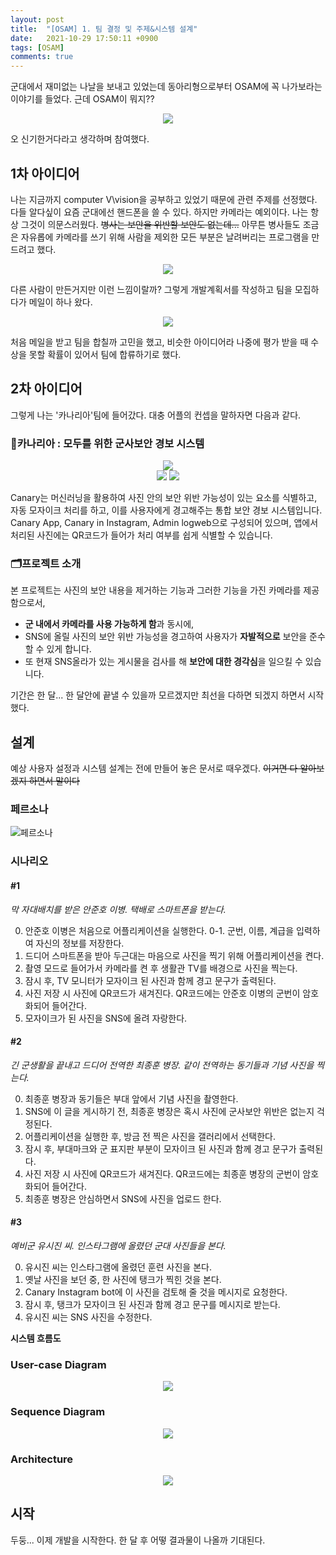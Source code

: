 ```yaml
---
layout: post
title:  "[OSAM] 1. 팀 결정 및 주제&시스템 설계"
date:   2021-10-29 17:50:11 +0900
tags: [OSAM]
comments: true
---
```

군대에서 재미없는 나날을 보내고 있었는데 동아리형으로부터 OSAM에 꼭 나가보라는 이야기를 들었다.
근데 OSAM이 뭐지??

<p align='center'><img src='https://user-images.githubusercontent.com/40621030/139563256-61f7c62b-e4c9-4d0c-8cf6-7b1efa05699f.PNG'></p>

오 신기한거다라고 생각하며 참여했다.

## 1차 아이디어
나는 지금까지 computer V\vision을 공부하고 있었기 때문에 관련 주제를 선정했다.
다들 알다싶이 요즘 군대에선 핸드폰을 쓸 수 있다. 하지만 카메라는 예외이다. 나는 항상 그것이 의문스러웠다. ~~병사는 보안을 위반할 보안도 없는데...~~
아무튼 병사들도 조금은 자유롭에 카메라를 쓰기 위해 사람을 제외한 모든 부분은 날려버리는 프로그램을 만드려고 했다.

<p align='center'><img src='https://github.com/osamhack2021/APP_WEB_AI_AIMS_MOJIRI/blob/main/AI/images/image5_blurred.jpg?raw=true'></p>

다른 사람이 만든거지만 이런 느낌이랄까? 그렇게 개발계획서를 작성하고 팀을 모집하다가 메일이 하나 왔다.

<p align='center'><img src='https://user-images.githubusercontent.com/40621030/139563446-f7695d4c-a6e8-41d4-9824-abc5160b1821.PNG'></p>
처음 메일을 받고 팀을 합칠까 고민을 했고, 비슷한 아이디어라 나중에 평가 받을 때 수상을 못할 확률이 있어서 팀에 합류하기로 했다.

## 2차 아이디어
그렇게 나는 '카나리아'팀에 들어갔다. 대충 어플의 컨셉을 말하자면 다음과 같다.

### 🐤카나리아 : 모두를 위한 군사보안 경보 시스템

<p align='center'>
<img src="https://github.com/osamhack2021/AI_APP_WEB_Canary_Canary/blob/main/image/canary_2.0.png" alter="LOGO"/><br>
 <img src='https://img.shields.io/badge/Version-1.0.0-blue?style=for-the-badge&logo'>
 <a href='https://github.com/osamhack2021/AI_APP_WEB_Canary_Canary/blob/main/LICENSE'><img src='https://img.shields.io/badge/License-GNU GPL v3.0-blue?style=for-the-badge&logo'></a>
</p>

Canary는 머신러닝을 활용하여 사진 안의 보안 위반 가능성이 있는 요소를 식별하고, 자동 모자이크 처리를 하고, 이를 사용자에게 경고해주는 통합 보안 경보 시스템입니다. 
Canary App, Canary in Instagram, Admin logweb으로 구성되어 있으며, 앱에서 처리된 사진에는 QR코드가 들어가 처리 여부를 쉽게 식별할 수 있습니다.

### 🗂️프로젝트 소개
본 프로젝트는 사진의 보안 내용을 제거하는 기능과 그러한 기능을 가진 카메라를 제공함으로서,  
* **군 내에서 카메라를 사용 가능하게 함**과 동시에,
*  SNS에 올릴 사진의 보안 위반 가능성을 경고하여 사용자가 **자발적으로** 보안을 준수 할 수 있게 합니다.
*  또 현재 SNS올라가 있는 게시물을 검사를 해 **보안에 대한 경각심**을 일으킬 수 있습니다.

기간은 한 달... 한 달안에 끝낼 수 있을까 모르겠지만 최선을 다하면 되겠지 하면서 시작했다.

## 설계
예상 사용자 설정과 시스템 설계는 전에 만들어 놓은 문서로 때우겠다. ~~이거면 다 알아보겠지 하면서 말이다~~

### 페르소나
 ![페르소나](https://user-images.githubusercontent.com/40621030/134792500-00226c5c-592b-4298-aeb8-fb155704278f.png)
 
 ### 시나리오
 
 #### #1
 *막 자대배치를 받은 안준호 이병. 택배로 스마트폰을 받는다.*

 0. 안준호 이병은 처음으로 어플리케이션을 실행한다. 
  0-1. 군번, 이름, 계급을 입력하여 자신의 정보를 저장한다.
 1. 드디어 스마트폰을 받아 두근대는 마음으로 사진을 찍기 위해 어플리케이션을 켠다.
 2. 촬영 모드로 들어가서 카메라를 켠 후 생활관 TV를 배경으로 사진을 찍는다.
 3. 잠시 후, TV 모니터가 모자이크 된 사진과 함께 경고 문구가 출력된다.
 4. 사진 저장 시 사진에 QR코드가 새겨진다. QR코드에는 안준호 이병의 군번이 암호화되어 들어간다.
 5. 모자이크가 된 사진을 SNS에 올려 자랑한다.
 
 #### #2
 *긴 군생활을 끝내고 드디어 전역한 최종훈 병장. 같이 전역하는 동기들과 기념 사진을 찍는다.*
 
 0. 최종훈 병장과 동기들은 부대 앞에서 기념 사진을 촬영한다.
 1. SNS에 이 글을 게시하기 전, 최종훈 병장은 혹시 사진에 군사보안 위반은 없는지 걱정된다.
 2. 어플리케이션을 실행한 후, 방금 전 찍은 사진을 갤러리에서 선택한다.
 3. 잠시 후, 부대마크와 군 표지판 부분이 모자이크 된 사진과 함께 경고 문구가 출력된다.
 4. 사진 저장 시 사진에 QR코드가 새겨진다. QR코드에는 최종훈 병장의 군번이 암호화되어 들어간다.
 5. 최종훈 병장은 안심하면서 SNS에 사진을 업로드 한다.
 
 #### #3
 *예비군 유시진 씨. 인스타그램에 올렸던 군대 사진들을 본다.*
 
 0. 유시진 씨는 인스타그램에 올렸던 훈련 사진을 본다.
 1. 옛날 사진을 보던 중, 한 사진에 탱크가 찍힌 것을 본다.
 2. Canary Instagram bot에 이 사진을 검토해 줄 것을 메시지로 요청한다.
 3. 잠시 후, 탱크가 모자이크 된 사진과 함께 경고 문구를 메시지로 받는다.
 4. 유시진 씨는 SNS 사진을 수정한다.

 **시스템 흐름도**
 
 ### User-case Diagram
 <p align='center'><img src="https://user-images.githubusercontent.com/40621030/134690667-abe8f797-01a8-44db-ae89-ef7809c22d64.png"/></p>
 
 ### Sequence Diagram
  <p align='center'><img src="https://user-images.githubusercontent.com/40621030/136720501-bbe98072-abbc-4797-a0c2-c66771f7e04a.png"/></p>
 
 ### Architecture
  <p align='center'><img src="https://user-images.githubusercontent.com/40621030/136720255-0456ffd4-4d7d-4d2e-b5c5-09387c5861fa.png"/></p>
</details>

## 시작
두둥... 이제 개발을 시작한다. 한 달 후 어떻 결과물이 나올까 기대된다.

